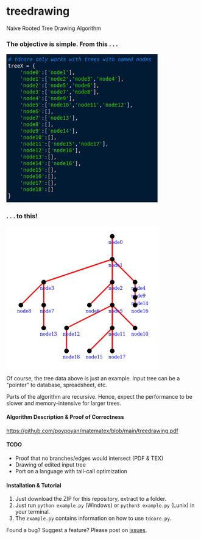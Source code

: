 #  treedrawing
Naive Rooted Tree Drawing Algorithm

### The objective is simple. From this . . .

![Input Tree Data](./images/input.png)

### . . . to this!

![Output Tree Drawing](./images/output.png)

Of course, the tree data above is just an example. Input tree can be a "pointer" to database, spreadsheet, etc.

Parts of the algorithm are recursive. Hence, expect the performance to be slower and memory-intensive for larger trees.

#### Algorithm Description & Proof of Correctness
https://github.com/poypoyan/matematex/blob/main/treedrawing.pdf

#### TODO
- Proof that no branches/edges would intersect (PDF & TEX)
- Drawing of edited input tree
- Port on a language with tail-call optimization

#### Installation & Tutorial
1. Just download the ZIP for this repository, extract to a folder.
2. Just run `python example.py` (Windows) or `python3 example.py` (Lunix) in your terminal.
3. The `example.py` contains information on how to use `tdcore.py`.

Found a bug? Suggest a feature? Please post on [issues](https://github.com/poypoyan/tree_drawing/issues).